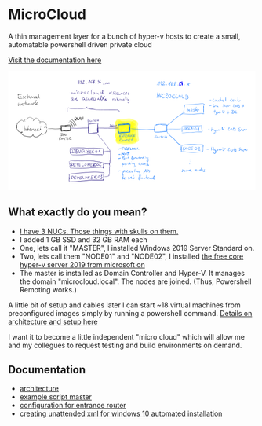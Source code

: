 # MicroCloud

A thin management layer for a bunch of hyper-v hosts to create a small, automatable powershell driven private cloud

[Visit the documentation here](https://stho32.github.io/MicroCloud/)

![Architecture as an image](docs/overview.png "Architecture as an image")

## What exactly do you mean?

  - [I have 3 NUCs. Those things with skulls on them.](https://www.amazon.de/s?k=BOXNUC8I7HNK2+Barebone&i=computers)
  - I added 1 GB SSD and 32 GB RAM each
  - One, lets call it "MASTER", I installed Windows 2019 Server Standard on.
  - Two, lets call them "NODE01" and "NODE02", I installed [the free core hyper-v server 2019 from microsoft on](https://www.microsoft.com/de-de/evalcenter/evaluate-hyper-v-server-2019)
  - The master is installed as Domain Controller and Hyper-V. It manages the domain "microcloud.local". The nodes are joined. (Thus, Powershell Remoting works.)

A little bit of setup and cables later I can start ~18 virtual machines from preconfigured images simply by running a powershell command. [Details on architecture and setup here](docs/architecture.md)

I want it to become a little independent "micro cloud" which will allow me and my collegues to request testing and build environments on demand. 

## Documentation

  - [architecture](docs/architecture.md)
  - [example script master](example.ps1)
  - [configuration for entrance router](docs/configure-mikrotik-entrance-router.md)
  - [creating unattended xml for windows 10 automated installation](https://www.windowscentral.com/how-create-unattended-media-do-automated-installation-windows-10)


